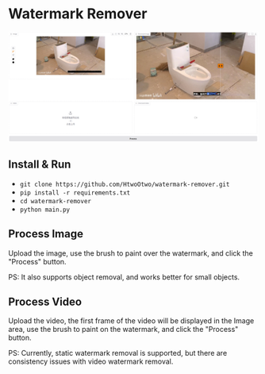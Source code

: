 # Watermark Remover

![alt text](assets/image.png)
## Install & Run
- `git clone https://github.com/HtwoOtwo/watermark-remover.git`
- `pip install -r requirements.txt`
- `cd watermark-remover`
- `python main.py`

## Process Image
Upload the image, use the brush to paint over the watermark, and click the "Process" button.

PS: It also supports object removal, and works better for small objects.

## Process Video
Upload the video, the first frame of the video will be displayed in the Image area, use the brush to paint on the watermark, and click the "Process" button.

PS: Currently, static watermark removal is supported, but there are consistency issues with video watermark removal.